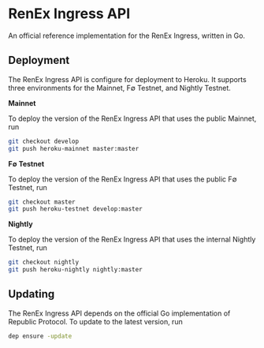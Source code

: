 # RenEx Ingress API

An official reference implementation for the RenEx Ingress, written in Go.

## Deployment

The RenEx Ingress API is configure for deployment to Heroku. It supports three environments for the Mainnet, F∅ Testnet, and Nightly Testnet.

**Mainnet**

To deploy the version of the RenEx Ingress API that uses the public Mainnet, run

```sh
git checkout develop
git push heroku-mainnet master:master
```

**F∅ Testnet**

To deploy the version of the RenEx Ingress API that uses the public F∅ Testnet, run

```sh
git checkout master
git push heroku-testnet develop:master
```

**Nightly**

To deploy the version of the RenEx Ingress API that uses the internal Nightly Testnet, run

```sh
git checkout nightly
git push heroku-nightly nightly:master
```

## Updating

The RenEx Ingress API depends on the official Go implementation of Republic Protocol. To update to the latest version, run

```sh
dep ensure -update
```